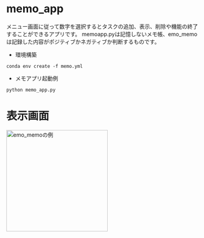 # memo_app
メニュー画面に従って数字を選択するとタスクの追加、表示、削除や機能の終了することができるアプリです。
memoapp.pyは記憶しないメモ帳、emo_memoは記録した内容がポジティブかネガティブか判断するものです。

- 環境構築
```
conda env create -f memo.yml
```

- メモアプリ起動例
```
python memo_app.py
```

# 表示画面

<img width="266" alt="emo_memoの例" src="https://user-images.githubusercontent.com/95089385/226200933-223867b6-5216-4d46-ba12-cc188f714506.png">
